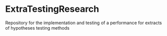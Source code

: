 # ExtraTestingResearch
Repository for the implementation and testing of a performance for extracts of hypotheses testing methods
